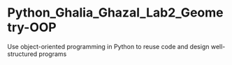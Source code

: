 # Python_Ghalia_Ghazal_Lab2_Geometry-OOP
Use object-oriented programming in Python to reuse code and design well-structured programs
